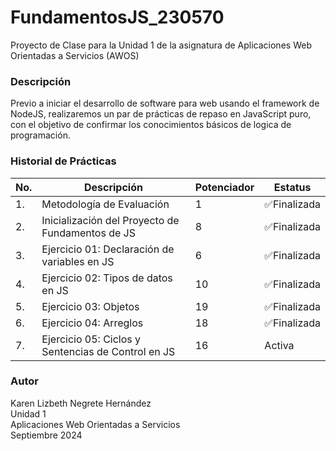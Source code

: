 # FundamentosJS_230570

Proyecto de Clase para la Unidad 1 de la asignatura de Aplicaciones Web Orientadas a Servicios (AWOS)



### Descripción
Previo a iniciar el desarrollo de software para web usando el framework de NodeJS, realizaremos un par de prácticas de repaso en JavaScript puro, con el objetivo de confirmar los conocimientos básicos de logica de programación. 

### Historial de Prácticas

|No.|Descripción|Potenciador|Estatus|
|--|--|--|--|
|1.|Metodología de Evaluación|1| ✅Finalizada|
|2.|Inicialización del Proyecto de Fundamentos de JS|8|✅Finalizada|
|3.|Ejercicio 01: Declaración de variables en JS|6|✅Finalizada|
|4.|Ejercicio 02: Tipos de datos en JS|10|✅Finalizada|
|5.|Ejercicio 03: Objetos|19|✅Finalizada|
|6.|Ejercicio 04: Arreglos|18|✅Finalizada|
|7.|Ejercicio 05: Ciclos y Sentencias de Control en JS|16|Activa|



### Autor
Karen Lizbeth Negrete Hernández <br>
Unidad 1  <br>
Aplicaciones Web Orientadas a Servicios  <br>
Septiembre 2024 <br>

